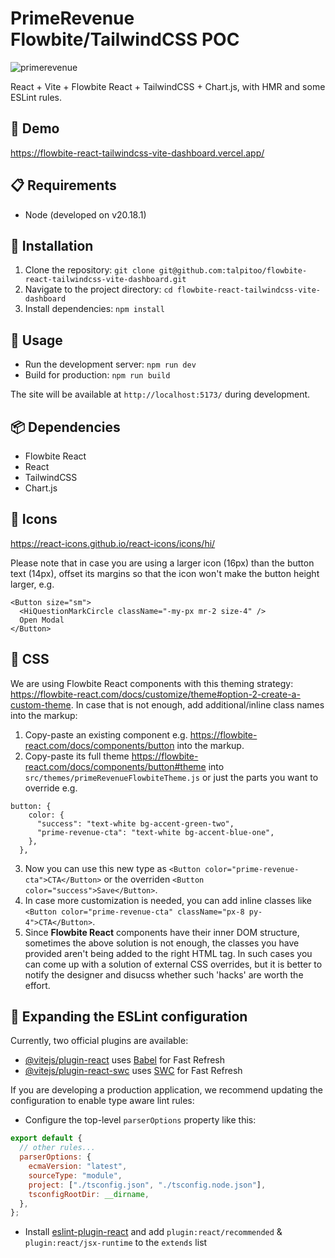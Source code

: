 # PrimeRevenue Flowbite/TailwindCSS POC

![primerevenue](https://primerevenue.com/wp-content/uploads/2019/03/PrimeRevenue-logo-color-250x69.png)

React + Vite + Flowbite React + TailwindCSS + Chart.js, with HMR and some ESLint rules.

## 🔗 Demo

https://flowbite-react-tailwindcss-vite-dashboard.vercel.app/

## 📋 Requirements

* Node (developed on v20.18.1)

## 💾 Installation

1. Clone the repository: `git clone git@github.com:talpitoo/flowbite-react-tailwindcss-vite-dashboard.git`
2. Navigate to the project directory: `cd flowbite-react-tailwindcss-vite-dashboard`
3. Install dependencies: `npm install`

## 📝 Usage

- Run the development server: `npm run dev`
- Build for production: `npm run build`

The site will be available at `http://localhost:5173/` during development.

## 📦 Dependencies

- Flowbite React
- React
- TailwindCSS
- Chart.js

## 🎴 Icons

https://react-icons.github.io/react-icons/icons/hi/

Please note that in case you are using a larger icon (16px) than the button text (14px), offset its margins so that the icon won't make the button height larger, e.g.

```
<Button size="sm">
  <HiQuestionMarkCircle className="-my-px mr-2 size-4" />
  Open Modal
</Button>
```

## 🥿 CSS

We are using Flowbite React components with this theming strategy: https://flowbite-react.com/docs/customize/theme#option-2-create-a-custom-theme. In case that is not enough, add additional/inline class names into the markup:

1. Copy-paste an existing component e.g. https://flowbite-react.com/docs/components/button into the markup.
2. Copy-paste its full theme https://flowbite-react.com/docs/components/button#theme into `src/themes/primeRevenueFlowbiteTheme.js` or just the parts you want to override e.g.

```
button: {
    color: {
      "success": "text-white bg-accent-green-two",
      "prime-revenue-cta": "text-white bg-accent-blue-one",
    },
  },
```

3. Now you can use this new type as `<Button color="prime-revenue-cta">CTA</Button>` or the overriden `<Button color="success">Save</Button>`.
4. In case more customization is needed, you can add inline classes like `<Button color="prime-revenue-cta" className="px-8 py-4">CTA</Button>`.
5. Since **Flowbite React** components have their inner DOM structure, sometimes the above solution is not enough, the classes you have provided aren't being added to the right HTML tag. In such cases you can come up with a solution of external CSS overrides, but it is better to notify the designer and disucss whether such 'hacks' are worth the effort.

## 🧪 Expanding the ESLint configuration

Currently, two official plugins are available:

- [@vitejs/plugin-react](https://github.com/vitejs/vite-plugin-react/blob/main/packages/plugin-react/README.md) uses [Babel](https://babeljs.io/) for Fast Refresh
- [@vitejs/plugin-react-swc](https://github.com/vitejs/vite-plugin-react-swc) uses [SWC](https://swc.rs/) for Fast Refresh

If you are developing a production application, we recommend updating the configuration to enable type aware lint rules:

- Configure the top-level `parserOptions` property like this:

```js
export default {
  // other rules...
  parserOptions: {
    ecmaVersion: "latest",
    sourceType: "module",
    project: ["./tsconfig.json", "./tsconfig.node.json"],
    tsconfigRootDir: __dirname,
  },
};
```

- Install [eslint-plugin-react](https://github.com/jsx-eslint/eslint-plugin-react) and add `plugin:react/recommended` & `plugin:react/jsx-runtime` to the `extends` list
